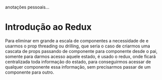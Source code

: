 anotações pessoais...

# Introdução ao Redux

Para eliminar em grande a escala de componentes a necessidade de e usarmos o prop threading ou drilling, que seria o caso de criarmos uma cascata de props passando de componente para componente desde o pai, somente para darmos acesso aquele estado, é usado o redux, onde ficará centralizada toda informação do estado, para conseguirmos acessar de qualquer componente essa informação, sem precisarmos passar de um componente para outro.
